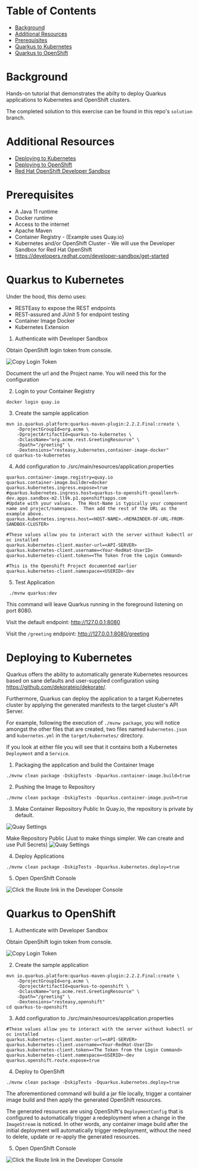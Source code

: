 
# Table of Contents
- [Background](#background)
- [Additional Resources](#additional-resources)
- [Prerequisites](#prerequisites)
- [Quarkus to Kubernetes](#quarkus-to-kubernetes)
- [Quarkus to OpenShift](#quarkus-to-openshift)

# Background
Hands-on tutorial that demonstrates the abilty to deploy Quarkus applications to Kubernetes and OpenShift clusters.

The completed solution to this exercise can be found in this repo's `solution` branch. 

# Additional Resources
- [Deploying to Kubernetes](https://quarkus.io/guides/deploying-to-kubernetes)
- [Deploying to OpenShift](https://quarkus.io/guides/deploying-to-openshift)
- [Red Hat OpenShift Developer Sandbox](https://developers.redhat.com/developer-sandbox/get-started)

# Prerequisites
- A Java 11 runtime
- Docker runtime
- Access to the internet
- Apache Maven 
- Container Registry - (Example uses Quay.io)
- Kubernetes and/or OpenShift Cluster - We will use the Developer Sandbox for Red Hat OpenShift 
- https://developers.redhat.com/developer-sandbox/get-started

# Quarkus to Kubernetes 

Under the hood, this demo uses:

- RESTEasy to expose the REST endpoints
- REST-assured and JUnit 5 for endpoint testing
- Container Image Docker
- Kubernetes Extension

1. Authenticate with Developer Sandbox

Obtain OpenShift login token from console.

![Copy Login Token](./images/copy_login_command.png)

Document the url and the Project name. You will need this for the configuration

2. Login to your Container Registry 
```
docker login quay.io
```

3. Create the sample application 
```
mvn io.quarkus.platform:quarkus-maven-plugin:2.2.2.Final:create \
    -DprojectGroupId=org.acme \
    -DprojectArtifactId=quarkus-to-kubernetes \
    -DclassName="org.acme.rest.GreetingResource" \
    -Dpath="/greeting" \
    -Dextensions="resteasy,kubernetes,container-image-docker"
cd quarkus-to-kubernetes
```

4. Add configuration to ./src/main/resources/application.properties
```
quarkus.container-image.registry=quay.io
quarkus.container-image.builder=docker
quarkus.kubernetes.ingress.expose=true
#quarkus.kubernetes.ingress.host=quarkus-to-openshift-geoallenrh-dev.apps.sandbox-m2.ll9k.p1.openshiftapps.com
#Update with your values.  The Host-Name is typically your component name and project/namespace.  Then add the rest of the URL as the example above.
quarkus.kubernetes.ingress.host=<HOST-NAME>.<REMAINDER-OF-URL-FROM-SANDBOX-CLUSTER>

#These values allow you to interact with the server without kubectl or oc installed
quarkus.kubernetes-client.master-url=<API-SERVER>
quarkus.kubernetes-client.username=<Your-RedHat-UserID>
quarkus.kubernetes-client.token=<The Token from the Login Command>

#This is the Openshift Project documented earlier
quarkus.kubernetes-client.namespace=<USERID>-dev
```

5. Test Application

```
 ./mvnw quarkus:dev
 ```

This command will leave Quarkus running in the foreground listening on port 8080.

Visit the default endpoint: http://127.0.0.1:8080

Visit the `/greeting` endpoint: http://127.0.0.1:8080/greeting


# Deploying to Kubernetes 
Quarkus offers the ability to automatically generate Kubernetes resources based on sane defaults and user-supplied configuration using https://github.com/dekorateio/dekorate/.

Furthermore, Quarkus can deploy the application to a target Kubernetes cluster by applying the generated manifests to the target cluster's API Server.

For example, following the execution of `./mvnw package`, you will notice amongst the other files that are created, two files named
`kubernetes.json` and `kubernetes.yml` in the `target/kubernetes/` directory.

If you look at either file you will see that it contains both a Kubernetes `Deployment` and a `Service`.

1. Packaging the application and build the Container Image
```
./mvnw clean package -DskipTests -Dquarkus.container-image.build=true
```
2. Pushing the Image to Repository
```
./mvnw clean package -DskipTests -Dquarkus.container-image.push=true
```
3. Make Container Repository Public
In Quay.io, the repository is private by default.

![Quay Settings ](./images/quay_repo_settings_1.png)

Make Repository Public (Just to make things simpler.  We can create and use Pull Secrets)
![Quay Settings ](./images/quay_repo_settings_2.png)


4. Deploy Applications
```
./mvnw clean package -DskipTests -Dquarkus.kubernetes.deploy=true
```

5. Open OpenShift Console

![Click the Route link in the Developer Console ](./images/quarkus-to-kubernetes_console_ingress.png)



# Quarkus to OpenShift 

1. Authenticate with Developer Sandbox

Obtain OpenShift login token from console.

![Copy Login Token](./images/copy_login_command.png)


2. Create the sample application 

```
mvn io.quarkus.platform:quarkus-maven-plugin:2.2.2.Final:create \
    -DprojectGroupId=org.acme \
    -DprojectArtifactId=quarkus-to-openshift \
    -DclassName="org.acme.rest.GreetingResource" \
    -Dpath="/greeting" \
    -Dextensions="resteasy,openshift"
cd quarkus-to-openshift
```

3. Add configuration to ./src/main/resources/application.properties

```
#These values allow you to interact with the server without kubectl or oc installed
quarkus.kubernetes-client.master-url=<API-SERVER>
quarkus.kubernetes-client.username=<Your-RedHat-UserID>
quarkus.kubernetes-client.token=<The Token from the Login Command>
quarkus.kubernetes-client.namespace=<USERID>-dev
quarkus.openshift.route.expose=true

```

4. Deploy to OpenShift
```
./mvnw clean package -DskipTests -Dquarkus.kubernetes.deploy=true
```

The aforementioned command will build a jar file locally, trigger a container image build and then apply the generated OpenShift resources.

The generated resources are using OpenShift's `DeploymentConfig` that is configured to automatically trigger a redeployment when a change in the `ImageStream` is noticed.
In other words, any container image build after the initial deployment will automatically trigger redeployment, without the need to delete, update or re-apply the generated resources.


5. Open OpenShift Console

![Click the Route link in the Developer Console ](./images/quarkus-to-kubernetes_console_ingress.png)


